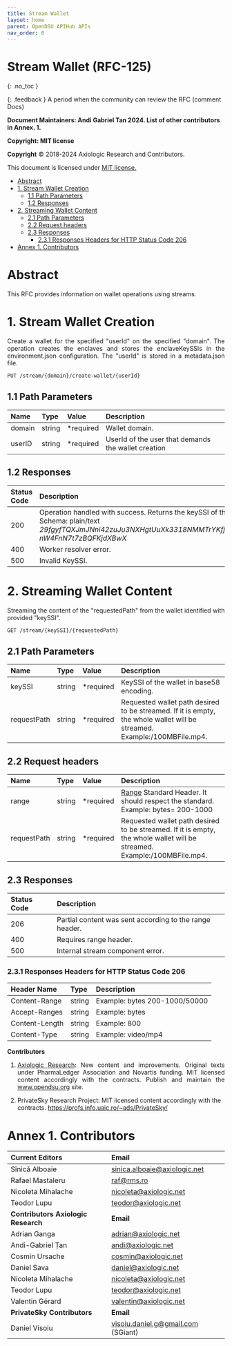 ```yaml
---
title: Stream Wallet 
layout: home
parent: OpenDSU APIHub APIs
nav_order: 6
---
```



# **Stream Wallet (RFC-125)**
{: .no_toc }

{: .feedback }
A period when the community can review the RFC (comment Docs)

**Document Maintainers: Andi Gabriel Tan 2024. List of other contributors in Annex. 1.**

**Copyright: MIT license**

 **Copyright** © 2018-2024 Axiologic Research and Contributors.

This document is licensed under [MIT license.](https://en.wikipedia.org/wiki/MIT_License)


<!-- TOC -->

* [Abstract](#abstract)
* [1. Stream Wallet Creation](#1-stream-wallet-creation)
  * [1.1 Path Parameters](#11-path-parameters)
  * [1.2 Responses](#12-responses)
* [2. Streaming Wallet Content](#2-streaming-wallet-content)
  * [2.1 Path Parameters](#21-path-parameters)
  * [2.2 Request headers](#22-request-headers)
  * [2.3 Responses](#23-responses)
    * [2.3.1 Responses Headers for HTTP Status Code 206](#231-responses-headers-for-http-status-code-206)
* [Annex 1. Contributors](#annex-1-contributors)
<!-- TOC -->



# **Abstract**

<p style='text-align: justify;'>This RFC provides information on wallet operations using streams.</p>

#  **1. Stream Wallet Creation**

<p style='text-align: justify;'>Create a wallet for the specified "userId" on the specified "domain". The operation creates the enclaves and stores the enclaveKeySSIs in the environment.json configuration. The "userId" is stored in a metadata.json file.</p>


    PUT /stream/{domain}/create-wallet/{userId}

## 1.1 Path Parameters


| **Name** | **Type** | **Value**  | **Description**                                     |
|:---------|:---------|:-----------|:----------------------------------------------------|
| domain   | string   | *required  | Wallet domain.                                      |
| userID   | string   | *required  | UserId of the user that demands the wallet creation |


## 1.2 Responses


| **Status Code** | **Description**                                                                                                                                                                                                   |
|:----------------|:------------------------------------------------------------------------------------------------------------------------------------------------------------------------------------------------------------------|
| 200             | Operation handled with success. Returns the keySSI of the newly created wallet. <br/>Schema: plain/text <br/>  *29fgyfTQXJmJNni42zuJu3NXHgtUuXk3318NMMTrYKfj1gwAttt16rKq3vPCUjFV3KZeF9HJnaZ nW4FnN7t7zBQFKjdXBwX* |
| 400             | Worker resolver error.                                                                                                                                                                                            |
| 500             | Invalid KeySSI.                                                                                                                                                                                                   |


#  **2. Streaming Wallet Content**

<p style='text-align: justify;'>Streaming the content of the "requestedPath" from the wallet identified with provided "keySSI".</p>


    GET /stream/{keySSI}/{requestedPath}

## 2.1 Path Parameters


| **Name**    | **Type** | **Value**  | **Description**                                                                                                                |
|:------------|:---------|:-----------|:-------------------------------------------------------------------------------------------------------------------------------|
| keySSI      | string   | *required  | KeySSI of the wallet in base58 encoding.                                                                                       |
| requestPath | string   | *required  | Requested wallet path desired to be streamed. If it is empty, the whole wallet will be streamed. <br/> Example:/100MBFile.mp4. |


## 2.2 Request headers


| **Name**    | **Type** | **Value**  | **Description**                                                                                                                                                      |
|:------------|:---------|:-----------|:---------------------------------------------------------------------------------------------------------------------------------------------------------------------|
| range       | string   | *required  | <a href="https://developer.mozilla.org/en-US/docs/Web/HTTP/Headers/Range">Range</a> Standard Header. It should respect the standard. <br/> Example: bytes= 200-1000  |
| requestPath | string   | *required  | Requested wallet path desired to be streamed. If it is empty, the whole wallet will be streamed. <br/>   Example:/100MBFile.mp4.                                     |


## 2.3 Responses


| **Status Code** | **Description**                                                                               |
|:----------------|:----------------------------------------------------------------------------------------------|
| 206             | Partial content was sent according to the range header.                                       |
| 400             | Requires range header.                                                                        |
| 500             | Internal stream component error.                                                              |




### 2.3.1 Responses Headers for HTTP Status Code 206

| **Header Name** | **Type** | **Description**                |
|:----------------|:---------|:-------------------------------|
| Content-Range   | string   | Example:  bytes 200-1000/50000 |
| Accept-Ranges   | string   | Example: bytes                 |
| Content-Length  | string   | Example: 800                   |
| Content-Type    | string   | Example: video/mp4             |





**Contributors**


1. <p style='text-align: justify;'><a href="https://www.axiologic.net/">Axiologic Research</a>: New content and improvements. Original texts under PharmaLedger Association and Novartis funding. MIT licensed content accordingly with the contracts. Publish and maintain the <a href="https://www.opendsu.org/">www.opendsu.org</a> site.

2. PrivateSky Research Project: MIT licensed content accordingly with the contracts. 
<a href="https://profs.info.uaic.ro/~ads/PrivateSky/"> https://profs.info.uaic.ro/~ads/PrivateSky/</a>



# **Annex 1. Contributors**

| **Current Editors**                  | **Email**                                                       |
|:-------------------------------------|:----------------------------------------------------------------|
| Sînică Alboaie                       | sinica.alboaie@axiologic.net                                    |
| Rafael Mastaleru                     | raf@rms.ro                                                      |
| Nicoleta Mihalache                   | nicoleta@axiologic.net                                          |
| Teodor Lupu                          | teodor@axiologic.net                                            |
| **Contributors Axiologic Research**  | **Email**                                                       |
| Adrian Ganga                         | adrian@axiologic.net                                            |
| Andi-Gabriel Țan                     | andi@axiologic.net                                              |
| Cosmin Ursache                       | cosmin@axiologic.net                                            |
| Daniel Sava                          | daniel@axiologic.net                                            |
| Nicoleta Mihalache                   | nicoleta@axiologic.net                                          |
| Teodor Lupu                          | teodor@axiologic.net                                            |
| Valentin Gérard                      | valentin@axiologic.net                                          |
| **PrivateSky Contributors**          | **Email**                                                       |
| Daniel Visoiu                        | visoiu.daniel.g@gmail.com (SGiant)                              |
